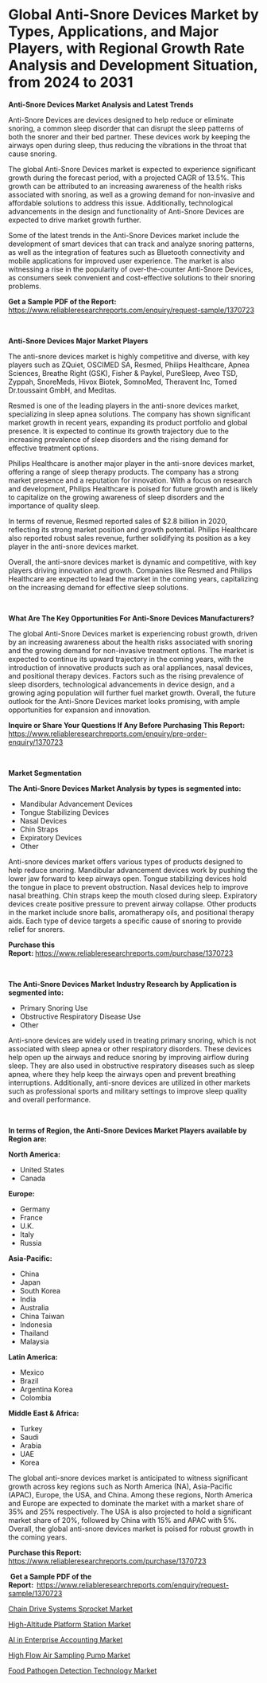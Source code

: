<p><h1>Global Anti-Snore Devices Market by Types, Applications, and Major Players, with Regional Growth Rate Analysis and Development Situation, from 2024 to 2031</h1></p><p><strong>Anti-Snore Devices Market Analysis and Latest Trends</strong></p>
<p><p>Anti-Snore Devices are devices designed to help reduce or eliminate snoring, a common sleep disorder that can disrupt the sleep patterns of both the snorer and their bed partner. These devices work by keeping the airways open during sleep, thus reducing the vibrations in the throat that cause snoring.</p><p>The global Anti-Snore Devices market is expected to experience significant growth during the forecast period, with a projected CAGR of 13.5%. This growth can be attributed to an increasing awareness of the health risks associated with snoring, as well as a growing demand for non-invasive and affordable solutions to address this issue. Additionally, technological advancements in the design and functionality of Anti-Snore Devices are expected to drive market growth further.</p><p>Some of the latest trends in the Anti-Snore Devices market include the development of smart devices that can track and analyze snoring patterns, as well as the integration of features such as Bluetooth connectivity and mobile applications for improved user experience. The market is also witnessing a rise in the popularity of over-the-counter Anti-Snore Devices, as consumers seek convenient and cost-effective solutions to their snoring problems.</p></p>
<p><strong>Get a Sample PDF of the Report:&nbsp;</strong> <a href="https://www.reliableresearchreports.com/enquiry/request-sample/1370723">https://www.reliableresearchreports.com/enquiry/request-sample/1370723</a></p>
<p>&nbsp;</p>
<p><strong>Anti-Snore Devices Major Market Players</strong></p>
<p><p>The anti-snore devices market is highly competitive and diverse, with key players such as ZQuiet, OSCIMED SA, Resmed, Philips Healthcare, Apnea Sciences, Breathe Right (GSK), Fisher & Paykel, PureSleep, Aveo TSD, Zyppah, SnoreMeds, Hivox Biotek, SomnoMed, Theravent Inc, Tomed Dr.toussaint GmbH, and Meditas.</p><p>Resmed is one of the leading players in the anti-snore devices market, specializing in sleep apnea solutions. The company has shown significant market growth in recent years, expanding its product portfolio and global presence. It is expected to continue its growth trajectory due to the increasing prevalence of sleep disorders and the rising demand for effective treatment options.</p><p>Philips Healthcare is another major player in the anti-snore devices market, offering a range of sleep therapy products. The company has a strong market presence and a reputation for innovation. With a focus on research and development, Philips Healthcare is poised for future growth and is likely to capitalize on the growing awareness of sleep disorders and the importance of quality sleep.</p><p>In terms of revenue, Resmed reported sales of $2.8 billion in 2020, reflecting its strong market position and growth potential. Philips Healthcare also reported robust sales revenue, further solidifying its position as a key player in the anti-snore devices market.</p><p>Overall, the anti-snore devices market is dynamic and competitive, with key players driving innovation and growth. Companies like Resmed and Philips Healthcare are expected to lead the market in the coming years, capitalizing on the increasing demand for effective sleep solutions.</p></p>
<p>&nbsp;</p>
<p><strong>What Are The Key Opportunities For Anti-Snore Devices Manufacturers?</strong></p>
<p><p>The global Anti-Snore Devices market is experiencing robust growth, driven by an increasing awareness about the health risks associated with snoring and the growing demand for non-invasive treatment options. The market is expected to continue its upward trajectory in the coming years, with the introduction of innovative products such as oral appliances, nasal devices, and positional therapy devices. Factors such as the rising prevalence of sleep disorders, technological advancements in device design, and a growing aging population will further fuel market growth. Overall, the future outlook for the Anti-Snore Devices market looks promising, with ample opportunities for expansion and innovation.</p></p>
<p><strong>Inquire or Share Your Questions If Any Before Purchasing This Report:</strong> <a href="https://www.reliableresearchreports.com/enquiry/pre-order-enquiry/1370723">https://www.reliableresearchreports.com/enquiry/pre-order-enquiry/1370723</a></p>
<p>&nbsp;</p>
<p><strong>Market Segmentation</strong></p>
<p><strong>The Anti-Snore Devices Market Analysis by types is segmented into:</strong></p>
<p><ul><li>Mandibular Advancement Devices</li><li>Tongue Stabilizing Devices</li><li>Nasal Devices</li><li>Chin Straps</li><li>Expiratory Devices</li><li>Other</li></ul></p>
<p><p>Anti-snore devices market offers various types of products designed to help reduce snoring. Mandibular advancement devices work by pushing the lower jaw forward to keep airways open. Tongue stabilizing devices hold the tongue in place to prevent obstruction. Nasal devices help to improve nasal breathing. Chin straps keep the mouth closed during sleep. Expiratory devices create positive pressure to prevent airway collapse. Other products in the market include snore balls, aromatherapy oils, and positional therapy aids. Each type of device targets a specific cause of snoring to provide relief for snorers.</p></p>
<p><strong>Purchase this Report:&nbsp;</strong><a href="https://www.reliableresearchreports.com/purchase/1370723">https://www.reliableresearchreports.com/purchase/1370723</a></p>
<p>&nbsp;</p>
<p><strong>The Anti-Snore Devices Market Industry Research by Application is segmented into:</strong></p>
<p><ul><li>Primary Snoring Use</li><li>Obstructive Respiratory Disease Use</li><li>Other</li></ul></p>
<p><p>Anti-snore devices are widely used in treating primary snoring, which is not associated with sleep apnea or other respiratory disorders. These devices help open up the airways and reduce snoring by improving airflow during sleep. They are also used in obstructive respiratory diseases such as sleep apnea, where they help keep the airways open and prevent breathing interruptions. Additionally, anti-snore devices are utilized in other markets such as professional sports and military settings to improve sleep quality and overall performance.</p></p>
<p>&nbsp;</p>
<p><strong>In terms of Region, the Anti-Snore Devices Market Players available by Region are:</strong></p>
<p>
    <p> <strong> North America: </strong>
        <ul>
            <li>United States</li>
            <li>Canada</li>
        </ul>
        </p> 
    <p> <strong> Europe: </strong>
        <ul>
            <li>Germany</li>
            <li>France</li>
            <li>U.K.</li>
            <li>Italy</li>
            <li>Russia</li>
        </ul>
        </p> 
    <p> <strong> Asia-Pacific: </strong>
        <ul>
            <li>China</li>
            <li>Japan</li>
            <li>South Korea</li>
            <li>India</li>
            <li>Australia</li>
            <li>China Taiwan</li>
            <li>Indonesia</li>
            <li>Thailand</li>
            <li>Malaysia</li>
        </ul>
        </p> 
    <p> <strong> Latin America: </strong>
        <ul>
            <li>Mexico</li>
            <li>Brazil</li>
            <li>Argentina Korea</li>
            <li>Colombia</li>
        </ul>
        </p> 
    <p> <strong> Middle East & Africa: </strong>
        <ul>
            <li>Turkey</li>
            <li>Saudi</li>
            <li>Arabia</li>
            <li>UAE</li>
            <li>Korea</li>
        </ul>
    </p>
    </p>
<p><p>The global anti-snore devices market is anticipated to witness significant growth across key regions such as North America (NA), Asia-Pacific (APAC), Europe, the USA, and China. Among these regions, North America and Europe are expected to dominate the market with a market share of 35% and 25% respectively. The USA is also projected to hold a significant market share of 20%, followed by China with 15% and APAC with 5%. Overall, the global anti-snore devices market is poised for robust growth in the coming years.</p></p>
<p><strong>Purchase this Report: </strong><a href="https://www.reliableresearchreports.com/purchase/1370723">https://www.reliableresearchreports.com/purchase/1370723</a></p>
<p>&nbsp;<strong>Get a Sample PDF of the Report:&nbsp;&nbsp;</strong><a href="https://www.reliableresearchreports.com/enquiry/request-sample/1370723">https://www.reliableresearchreports.com/enquiry/request-sample/1370723</a></p>
<p><strong></strong></p>
<p><p><a href="https://medium.com/@tiffanytran1905/chain-drive-systems-sprocket-market-exploring-market-share-market-trends-and-future-growth-0e476105ece2">Chain Drive Systems Sprocket Market</a></p><p><a href="https://medium.com/@lorilarson1929/high-altitude-platform-station-market-analysis-its-cagr-market-segmentation-and-global-industry-4d32685ded4b">High-Altitude Platform Station Market</a></p><p><a href="https://github.com/maliyahmorrow6654/Market-Research-Report-List-3/blob/main/ai-in-enterprise-accounting-market.md">AI in Enterprise Accounting Market</a></p><p><a href="https://medium.com/@lorilarson1929/high-flow-air-sampling-pump-market-the-key-to-successful-business-strategy-forecast-till-2031-f19bff48f3c8">High Flow Air Sampling Pump Market</a></p><p><a href="https://github.com/antony131rp/Market-Research-Report-List-1/blob/main/food-pathogen-detection-technology-market.md">Food Pathogen Detection Technology Market</a></p></p>